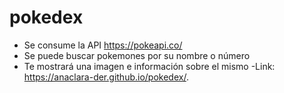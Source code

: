 # pokedex

- Se consume la API https://pokeapi.co/
- Se puede buscar pokemones por su nombre o número
- Te mostrará una imagen e información sobre el mismo 
-Link: https://anaclara-der.github.io/pokedex/.
